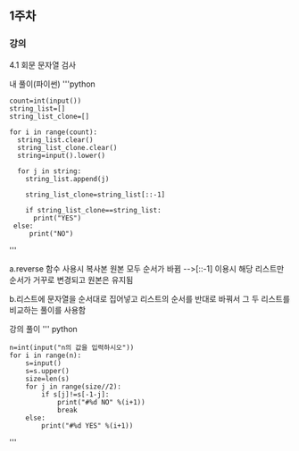 ## 1주차
### 강의
4.1 회문 문자열 검사

내 풀이(파이썬)
'''python

    count=int(input())
    string_list=[]
    string_list_clone=[]

    for i in range(count):
      string_list.clear()
      string_list_clone.clear()
      string=input().lower()
    
      for j in string:
        string_list.append(j)
   
        string_list_clone=string_list[::-1]

        if string_list_clone==string_list:
          print("YES")
     else:
         print("NO")


        
'''
    
    

a.reverse 함수 사용시 복사본 원본 모두 순서가 바뀜
-->[::-1] 이용시 해당 리스트만 순서가 거꾸로 변경되고 원본은 유지됨

b.리스트에 문자열을 순서대로 집어넣고 리스트의 순서를 반대로 바꿔서 그 두 리스트를 비교하는 풀이를 사용함


강의 풀이
''' python

    n=int(input("n의 값을 입력하시오"))
    for i in range(n):
        s=input()
        s=s.upper()
        size=len(s)
        for j in range(size//2):
            if s[j]!=s[-1-j]:
                print("#%d NO" %(i+1))
                break
        else:
            print("#%d YES" %(i+1))
        
'''
